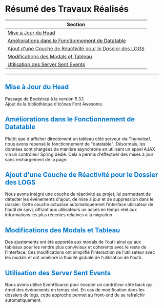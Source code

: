 # Résumé des Travaux Réalisés

| Section                                      |
|----------------------------------------------|
| <span style="color:#007acc">[Mise à Jour du Head](#mise-à-jour-du-head)</span>   |
| <span style="color:#007acc">[Améliorations dans le Fonctionnement de Datatable](#améliorations-dans-le-fonctionnement-de-datatable)</span>   |
| <span style="color:#007acc">[Ajout d'une Couche de Réactivité pour le Dossier des LOGS](#ajout-dune-couche-de-réactivité-pour-le-dossier-des-logs)</span>   |
| <span style="color:#007acc">[Modifications des Modals et Tableau](#modifications-des-modals-et-tableau)</span>   |
| <span style="color:#007acc">[Utilisation des Server Sent Events](#utilisation-des-server-sent-events)</span>   |

---

## <span style="color:#007acc">Mise à Jour du Head</span>

Passage de Bootstrap à la version 5.3.1. <br> Ajout de la bibliothèque d'icônes Font Awesome.

## <span style="color:#007acc">Améliorations dans le Fonctionnement de Datatable</span>

Plutôt que d'afficher directement un tableau côté serveur via Thymeleaf, nous avons repensé le fonctionnement de "datatable". Désormais, les données sont chargées de manière asynchrone en utilisant un appel AJAX via un contrôleur Spring dédié. Cela a permis d'effectuer des mises à jour sans rechargement de la page.

## <span style="color:#007acc">Ajout d'une Couche de Réactivité pour le Dossier des LOGS</span>

Nous avons intégré une couche de réactivité au projet, lui permettant de détecter les événements d'ajout, de mise à jour et de suppression dans le dossier. Cette couche actualise automatiquement l'interface utilisateur de l'outil de suivi, offrant aux utilisateurs un accès en temps réel aux informations les plus récentes relatives à la migration.

## <span style="color:#007acc">Modifications des Modals et Tableau</span>

Des ajustements ont été apportés aux modals de l'outil ainsi qu'aux tableaux pour les rendre plus conviviaux et cohérents avec le reste de l'interface. Ces modifications ont simplifié l'interaction de l'utilisateur avec les modals et ont amélioré la fluidité globale de l'utilisation de l'outil.

## <span style="color:#007acc">Utilisation des Server Sent Events</span>

Nous avons utilisé EventSource pour écouter un contrôleur côté back qui émet des événements en temps réel. En cas de modification dans les dossiers de logs, cette approche permet au front-end de se rafraîchir automatiquement.
